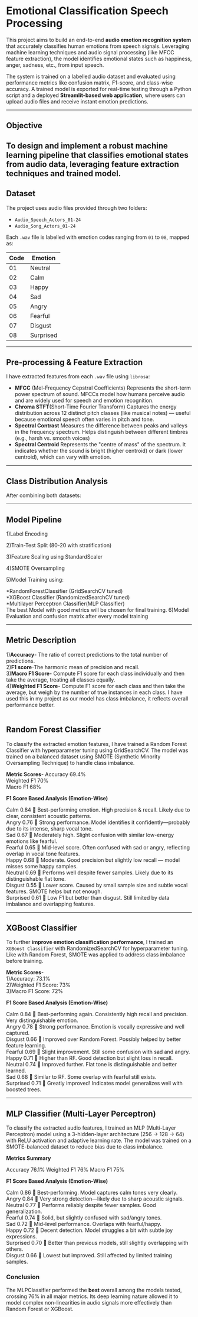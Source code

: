 
# Emotional Classification Speech Processing

This project aims to build an end-to-end **audio emotion recognition system** that accurately classifies human emotions from speech signals. Leveraging machine learning techniques and audio signal processing (like MFCC feature extraction), the model identifies emotional states such as happiness, anger, sadness, etc., from input speech.

The system is trained on a labelled audio dataset and evaluated using performance metrics like confusion matrix, F1-score, and class-wise accuracy. A trained model is exported for real-time testing through a Python script and a deployed **Streamlit-based web application**, where users can upload audio files and receive instant emotion predictions.

---

##  Objective

To design and implement a robust machine learning pipeline that classifies **emotional states from audio data**, leveraging feature extraction techniques and trained model.
---

##  Dataset

The project uses audio files provided through two folders:
- `Audio_Speech_Actors_01-24`
- `Audio_Song_Actors_01-24`

Each `.wav` file is labelled with emotion codes ranging from `01` to `08`, mapped as:

| Code | Emotion     |
|------|-------------|
| 01   | Neutral     |
| 02   | Calm        |
| 03   | Happy       |
| 04   | Sad         |
| 05   | Angry       |
| 06   | Fearful     |
| 07   | Disgust     |
| 08   | Surprised   |

---

##  Pre-processing & Feature Extraction

I have extracted features from each `.wav` file using `librosa`:

- **MFCC** (Mel-Frequency Cepstral Coefficients)
Represents the short-term power spectrum of sound. MFCCs model how humans perceive audio and are widely used for speech and emotion recognition.
- **Chroma STFT**(Short-Time Fourier Transform)
Captures the energy distribution across 12 distinct pitch classes (like musical notes) — useful because emotional speech often varies in pitch and tone.
- **Spectral Contrast**
Measures the difference between peaks and valleys in the frequency spectrum. Helps distinguish between different timbres (e.g., harsh vs. smooth voices)
- **Spectral Centroid**
Represents the "centre of mass" of the spectrum. It indicates whether the sound is bright (higher centroid) or dark (lower centroid), which can vary with emotion.


---

##  Class Distribution Analysis

After combining both datasets:

---

## Model Pipeline <br>

1)Label Encoding

2)Train-Test Split (80-20 with stratification)

3)Feature Scaling using StandardScaler

4)SMOTE Oversampling

5)Model Training using:<br>

*RandomForestClassifier (GridSearchCV tuned)<br>
*XGBoost Classifier (RandomizedSearchCV tuned)<br>
*Multilayer Perceptron Classifier(MLP Classifier)<br>
The best Model with good metrics will be chosen for final training. 
6)Model Evaluation and confusion matrix after every model training

--- 
## Metric Description
1)**Accuracy**- The ratio of correct predictions to the total number of predictions.<br>
2)**F1 score**-The harmonic mean of precision and recall.<br>
3)**Macro F1 Score**- Compute F1 score for each class individually and then take the average, treating all classes equally.<br>
4)**Weighted F1 Score**- Compute F1 score for each class and then take the average, but weigh by the number of true instances in each class. I have used this in my project as our model has class imbalance, it reflects overall performance better.<br><br>

## Random Forest Classifier 
To classify the extracted emotion features, I have trained a Random Forest Classifier with hyperparameter tuning using GridSearchCV. The model was trained on a balanced dataset using SMOTE (Synthetic Minority Oversampling Technique) to handle class imbalance.<br>


**Metric	Scores**-
Accuracy	69.4% <br>
Weighted F1	70% <br>
Macro F1	68% <br>

**F1 Score Based Analysis (Emotion-Wise)** <br>

Calm	0.84	🔹 Best-performing emotion. High precision & recall. Likely due to clear, consistent acoustic patterns.<br>
Angry	0.76	🔹 Strong performance. Model identifies it confidently—probably due to its intense, sharp vocal tone.<br>
Sad	0.67	🔸 Moderately high. Slight confusion with similar low-energy emotions like fearful.<br>
Fearful	0.65	🔸 Mid-level score. Often confused with sad or angry, reflecting overlap in vocal tone features.<br>
Happy	0.68	🔸 Moderate. Good precision but slightly low recall — model misses some happy samples.<br>
Neutral	0.69	🔸 Performs well despite fewer samples. Likely due to its distinguishable flat tone.<br>
Disgust	0.55	🔻 Lower score. Caused by small sample size and subtle vocal features. SMOTE helps but not enough.<br>
Surprised	0.61	🔻 Low F1 but better than disgust. Still limited by data imbalance and overlapping features.<br>

---

## XGBoost Classifier
To further **improve emotion classification performance**, I trained an `XGBoost Classifier` with RandomizedSearchCV for hyperparameter tuning. Like with Random Forest, SMOTE was applied to address class imbalance before training.

**Metric Scores**- <br>
1)Accuracy: 73.1%<br>
2)Weighted F1 Score: 73% <br>
3)Macro F1 Score: 72% <br>

**F1 Score Based Analysis (Emotion-Wise)** <br>

Calm	0.84	🔹 Best-performing again. Consistently high recall and precision. Very distinguishable emotion.<br>
Angry	0.78	🔹 Strong performance. Emotion is vocally expressive and well captured.<br>
Disgust	0.66	🔸 Improved over Random Forest. Possibly helped by better feature learning.<br>
Fearful	0.69	🔸 Slight improvement. Still some confusion with sad and angry.<br>
Happy	0.71	🔸 Higher than RF. Good detection but slight loss in recall.<br>
Neutral	0.74	🔹 Improved further. Flat tone is distinguishable and better learned.<br>
Sad	0.68	🔸 Similar to RF. Some overlap with fearful still exists.<br>
Surprised	0.71	🔸 Greatly improved! Indicates model generalizes well with boosted trees.<br>

---
## MLP Classifier (Multi-Layer Perceptron) <br>
To classify the extracted audio features, I trained an MLP (Multi-Layer Perceptron) model using a 3-hidden-layer architecture (256 → 128 → 64) with ReLU activation and adaptive learning rate. The model was trained on a SMOTE-balanced dataset to reduce bias due to class imbalance.


**Metrics Summary** <br>

Accuracy	76.1%
Weighted F1	76%
Macro F1	75%

**F1 Score Based Analysis (Emotion-Wise)** <br>

Calm	0.86	🔹 Best-performing. Model captures calm tones very clearly. <br>
Angry	0.84	🔹 Very strong detection—likely due to sharp acoustic signals.<br>
Neutral	0.77	🔹 Performs reliably despite fewer samples. Good generalization.<br>
Fearful	0.74	🔸 Solid, but slightly confused with sad/angry tones.<br>
Sad	0.72	🔸 Mid-level performance. Overlaps with fearful/happy.<br>
Happy	0.72	🔸 Decent detection. Model struggles a bit with subtle joy expressions.<br>
Surprised	0.70	🔸 Better than previous models, still slightly overlapping with others.<br>
Disgust	0.66	🔻 Lowest but improved. Still affected by limited training samples.<br>

### Conclusion <br>
The MLPClassifier performed the **best** overall among the models tested, crossing 76% in all major metrics. Its deep learning nature allowed it to model complex non-linearities in audio signals more effectively than Random Forest or XGBoost.








